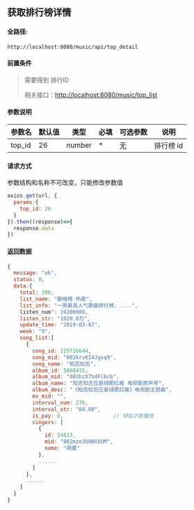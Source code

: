 ## 获取排行榜详情

#### 全路径:

```
http://localhost:8080/music/api/top_detail
```

#### 前置条件

> 需要得到 排行ID    
>
> 相关接口：[http://localhost:8080/music/top_list](https://github.com/JooZh/music-api-for-qq/blob/master/docs/top_list.md)

#### 参数说明

| 参数名    | 默认值         | 类型   | 必填 | 可选参数 | 说明               |
| :-------- | -------------- | ------ | ---- | -------- | ------------------ |
| top_id | 26 | number | *    | 无       | 排行榜 id     |

#### 请求方式

参数结构和名称不可改变，只能修改参数值

```js
axios.get(url, {
  params:{
    top_id: 26  
  }
}).then((response)=>{
  response.data
})
```

#### 返回数据

```js
{
  message: "ok",
  status: 0,
  data:{
    total: 300,
    list_name: "巅峰榜·热歌",
    list_info: "一周最具人气歌曲排行榜，....",
    listen_num": 19200000,
    listen_str: "1920.0万",
    update_time: "2019-03-07",
    week: "9",
    song_list:[
      {
        song_id: 225716644,
        song_mid: "002krvKI4Jgvq9",
        song_name: "知否知否",
        album_id: 5868415,
        album_mid: "003hzX7h4Flbcb",
        album_name: "知否知否应是绿肥红瘦 电视剧原声带",
        album_desc: "《知否知否应是绿肥红瘦》电视剧主题曲",
        mv_mid: "",
        interval_num: 276,
        interval_str: "04.60",
        is_pay: 0,                // 绿钻才能播放
        singers: [
          {
            id: 24833,
            mid: "002mze3U0NYXOM",
            name: "胡夏"
          },
          ......
        ]
      },
      ......
    ]
  }
}
```

